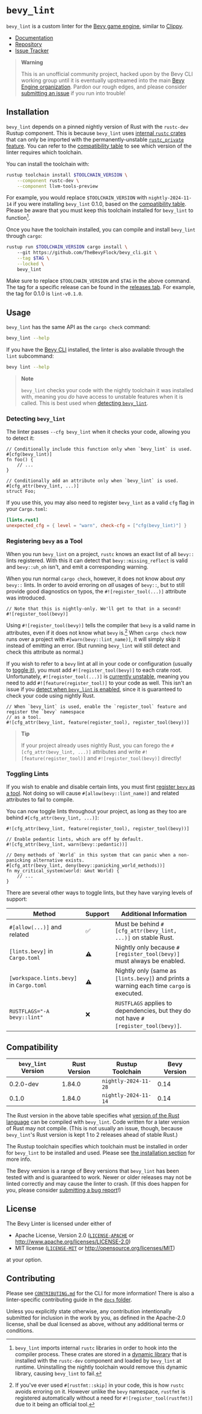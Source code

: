 <div class = "rustdoc-hidden">

# `bevy_lint`

`bevy_lint` is a custom linter for the [Bevy game engine](https://bevyengine.org), similar to [Clippy](https://doc.rust-lang.org/stable/clippy).

</div>

- [Documentation](https://thebevyflock.github.io/bevy_cli/bevy_lint/)
- [Repository](https://github.com/TheBevyFlock/bevy_cli)
- [Issue Tracker](https://github.com/TheBevyFlock/bevy_cli/issues?q=is%3Aopen+is%3Aissue+label%3AA-Linter)

<div class="rustdoc-alert rustdoc-alert-warning">

> **Warning**
>
> This is an unofficial community project, hacked upon by the Bevy CLI working group until it is eventually upstreamed into the main [Bevy Engine organization](https://github.com/bevyengine). Pardon our rough edges, and please consider [submitting an issue](https://github.com/TheBevyFlock/bevy_cli/issues) if you run into trouble!

</div>

## Installation

`bevy_lint` depends on a pinned nightly version of Rust with the `rustc-dev` Rustup component. This is because `bevy_lint` uses [internal `rustc` crates](https://doc.rust-lang.org/nightly/nightly-rustc/) that can only be imported with the permanently-unstable [`rustc_private` feature](https://doc.rust-lang.org/nightly/unstable-book/language-features/rustc-private.html). You can refer to the [compatibility table](#compatibility) to see which version of the linter requires which toolchain.

You can install the toolchain with:

```bash
rustup toolchain install $TOOLCHAIN_VERSION \
    --component rustc-dev \
    --component llvm-tools-preview
```

For example, you would replace `$TOOLCHAIN_VERSION` with `nightly-2024-11-14` if you were installing `bevy_lint` 0.1.0, based on the [compatibility table](#compatibility). Please be aware that you must keep this toolchain installed for `bevy_lint` to function[^keep-toolchain-installed].

[^keep-toolchain-installed]: `bevy_lint` imports internal `rustc` libraries in order to hook into the compiler process. These crates are stored in a [dynamic library](https://en.wikipedia.org/wiki/Dynamic_linker) that is installed with the `rustc-dev` component and loaded by `bevy_lint` at runtime. Uninstalling the nightly toolchain would remove this dynamic library, causing `bevy_lint` to fail.

Once you have the toolchain installed, you can compile and install `bevy_lint` through `cargo`:

```bash
rustup run $TOOLCHAIN_VERSION cargo install \    
    --git https://github.com/TheBevyFlock/bevy_cli.git \
    --tag $TAG \
    --locked \
    bevy_lint
```

Make sure to replace `$TOOLCHAIN_VERSION` and `$TAG` in the above command. The tag for a specific release can be found in the [releases tab](https://github.com/TheBevyFlock/bevy_cli/releases). For example, the tag for 0.1.0 is `lint-v0.1.0`.

## Usage

`bevy_lint` has the same API as the `cargo check` command:

```bash
bevy_lint --help
```

If you have the [Bevy CLI](https://github.com/TheBevyFlock/bevy_cli) installed, the linter is also available through the `lint` subcommand:

```bash
bevy lint --help
```

<div class="rustdoc-alert rustdoc-alert-note">

> **Note**
>
> `bevy_lint` checks your code with the nightly toolchain it was installed with, meaning you _do_ have access to unstable features when it is called. This is best used when [detecting `bevy_lint`](#detecting-bevy_lint).

</div>

### Detecting `bevy_lint`

The linter passes `--cfg bevy_lint` when it checks your code, allowing you to detect it:

```rust,ignore
// Conditionally include this function only when `bevy_lint` is used.
#[cfg(bevy_lint)]
fn foo() {
    // ...
}

// Conditionally add an attribute only when `bevy_lint` is used.
#[cfg_attr(bevy_lint, ...)]
struct Foo;
```

If you use this, you may also need to register `bevy_lint` as a valid `cfg` flag in your `Cargo.toml`:

```toml
[lints.rust]
unexpected_cfg = { level = "warn", check-cfg = ["cfg(bevy_lint)"] }
```

### Registering `bevy` as a Tool

When you run `bevy_lint` on a project, `rustc` knows an exact list of all `bevy::` lints registered. With this it can detect that `bevy::missing_reflect` is valid and `bevy::uh_oh` isn't, and emit a corresponding warning.

When you run normal `cargo check`, however, it does not know about _any_ `bevy::` lints. In order to avoid erroring on _all_ usages of `bevy::`, but to still provide good diagnostics on typos, the `#![register_tool(...)]` attribute was introduced.

```rust,ignore
// Note that this is nightly-only. We'll get to that in a second!
#![register_tool(bevy)]
```

Using `#![register_tool(bevy)]` tells the compiler that `bevy` is a valid name in attributes, even if it does not know what `bevy` is.[^rustfmt-skip] When `cargo check` now runs over a project with `#[warn(bevy::lint_name)]`, it will simply skip it instead of emitting an error. (But running `bevy_lint` will still detect and check this attribute as normal.)

[^rustfmt-skip]: If you've ever used `#[rustfmt::skip]` in your code, this is how `rustc` avoids erroring on it. However unlike the `bevy` namespace, `rustfmt` is registered automatically without a need for `#![register_tool(rustfmt)]` due to it being an official tool.

If you wish to refer to a `bevy` lint at all in your code or configuration (usually to [toggle it](#toggling-lints)), you must add `#![register_tool(bevy)]` to each crate root. Unfortunately, `#![register_tool(...)]` is [currently unstable](https://doc.rust-lang.org/nightly/unstable-book/language-features/register-tool.html), meaning you need to add `#![feature(register_tool)]` to your code as well. This isn't an issue if you [detect when `bevy_lint` is enabled](#detecting-bevy_lint), since it is guaranteed to check your code using nightly Rust.

```rust,ignore
// When `bevy_lint` is used, enable the `register_tool` feature and register the `bevy` namespace
// as a tool.
#![cfg_attr(bevy_lint, feature(register_tool), register_tool(bevy))]
```

<div class="rustdoc-alert rustdoc-alert-tip">

> **Tip**
>
> If your project already uses nightly Rust, you can forego the `#[cfg_attr(bevy_lint, ...)]` attributes and write `#![feature(register_tool)]` and `#![register_tool(bevy)]` directly!

</div>

### Toggling Lints

If you wish to enable and disable certain lints, you must first [register `bevy` as a tool](#registering-bevy-as-a-tool). Not doing so will cause `#[allow(bevy::lint_name)]` and related attributes to fail to compile.

You can now toggle lints throughout your project, as long as they too are behind `#[cfg_attr(bevy_lint, ...)]`:

```rust,ignore
#![cfg_attr(bevy_lint, feature(register_tool), register_tool(bevy))]

// Enable pedantic lints, which are off by default.
#![cfg_attr(bevy_lint, warn(bevy::pedantic))]

// Deny methods of `World` in this system that can panic when a non-panicking alternative exists.
#[cfg_attr(bevy_lint, deny(bevy::panicking_world_methods))]
fn my_critical_system(world: &mut World) {
    // ...
}
```

There are several other ways to toggle lints, but they have varying levels of support:

|Method|Support|Additional Information|
|-|-|-|
|`#[allow(...)]` and related|✅|Must be behind `#[cfg_attr(bevy_lint, ...)]` on stable Rust.|
|`[lints.bevy]` in `Cargo.toml`|⚠️|Nightly only because `#[register_tool(bevy)]` must always be enabled.|
|`[workspace.lints.bevy]` in `Cargo.toml`|⚠️|Nightly only (same as `[lints.bevy]`) and prints a warning each time `cargo` is executed.|
|`RUSTFLAGS="-A bevy::lint"`|❌|`RUSTFLAGS` applies to dependencies, but they do not have `#[register_tool(bevy)]`.|

## Compatibility

|`bevy_lint` Version|Rust Version|Rustup Toolchain|Bevy Version|
|-|-|-|-|
|0.2.0-dev|1.84.0|`nightly-2024-11-28`|0.14|
|0.1.0|1.84.0|`nightly-2024-11-14`|0.14|

The Rust version in the above table specifies what [version of the Rust language](https://github.com/rust-lang/rust/releases) can be compiled with `bevy_lint`. Code written for a later version of Rust may not compile. (This is not usually an issue, though, because `bevy_lint`'s Rust version is kept 1 to 2 releases ahead of stable Rust.)

The Rustup toolchain specifies which toolchain must be installed in order for `bevy_lint` to be installed and used. Please see [the installation section](#installation) for more info.

The Bevy version is a range of Bevy versions that `bevy_lint` has been tested with and is guaranteed to work. Newer or older releases may not be linted correctly and may cause the linter to crash. (If this does happen for you, please consider [submitting a bug report](https://github.com/TheBevyFlock/bevy_cli/issues)!)

## License

The Bevy Linter is licensed under either of

- Apache License, Version 2.0 ([`LICENSE-APACHE`](https://github.com/TheBevyFlock/bevy_cli/blob/main/LICENSE-APACHE) or <http://www.apache.org/licenses/LICENSE-2.0>)
- MIT license ([`LICENSE-MIT`](https://github.com/TheBevyFlock/bevy_cli/blob/main/LICENSE-MIT) or <http://opensource.org/licenses/MIT>)

at your option.

## Contributing

Please see [`CONTRIBUTING.md`](https://github.com/TheBevyFlock/bevy_cli/blob/main/CONTRIBUTING.md) for the CLI for more information! There is also a linter-specific contributing guide in the [`docs` folder](https://github.com/TheBevyFlock/bevy_cli/tree/main/bevy_lint/docs).

Unless you explicitly state otherwise, any contribution intentionally submitted for inclusion in the work by you, as defined in the Apache-2.0 license, shall be dual licensed as above, without any additional terms or conditions.
